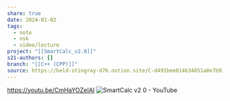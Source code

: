 ```yaml
---
share: true
date: 2024-01-02
tags:
  - note
  - nsk
  - video/lecture
project: "[[SmartCalc_v2.0]]"
s21-authors: []
branch: "[[C++ (CPP)]]"
source: https://held-stingray-d76.notion.site/C-d491bee014b34651a8e7b93f6be2631c
---
```


https://youtu.be/CmHaYOZeIAI
![SmartCalc v2 0 - YouTube](https://youtu.be/CmHaYOZeIAI)
